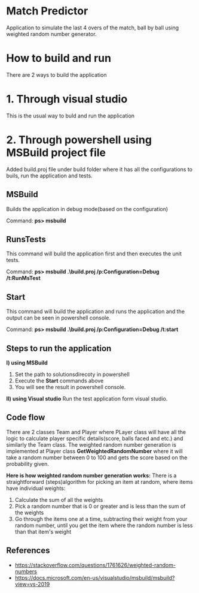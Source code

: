 # Match Predictor
Application to simulate the last 4 overs of the match, ball by ball using weighted random number generator.

# How to build and run
There are 2 ways to build the application
# 1. Through visual studio
   This is the usual way to buld and run the application
# 2. Through powershell using MSBuild project file
Added build.proj file under build folder where it has all the configurations to buils, run the application and tests.
## MSBuild
Builds the application in debug mode(based on the configuration)

Command: **ps> msbuild**

## RunsTests
This command will build the application first and then executes the unit tests.

Command: **ps> msbuild  .\build.proj /p:Configuration=Debug /t:RunMsTest**

## Start
This command will build the application and runs the application and the output can be seen in powershell console.

Command: **ps> msbuild  .\build.proj /p:Configuration=Debug /t:start**

## Steps to run the application
**I) using MSBuild**
1. Set the path to solutionsdirecoty in powershell
2. Execute the **Start** commands above
3. You will see the result in powershell console.

**II) using Visual studio**
Run the test application form visual studio.

## Code flow
There are 2 classes Team and Player where PLayer class will have all the logic to calculate player specific details(score, balls faced and etc.) and similarly the Team class.
The weighted random number generation is implemented at Player class **GetWeightedRandomNumber** where it will take a random number between 0 to 100 and gets the score based on the probability given.

**Here is how weighted random number generation works:**
There is a straightforward (steps)algorithm for picking an item at random, where items have individual weights:
1) Calculate the sum of all the weights
2) Pick a random number that is 0 or greater and is less than the sum of the weights
3) Go through the items one at a time, subtracting their weight from your random number, until you get the item where the random number is less than that item's weight

## References
* https://stackoverflow.com/questions/1761626/weighted-random-numbers
* https://docs.microsoft.com/en-us/visualstudio/msbuild/msbuild?view=vs-2019
